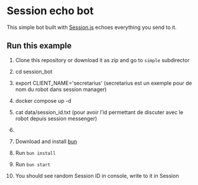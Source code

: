 # Session echo bot

This simple bot built with [Session.js](https://sessionjs.github.io/docs) echoes everything you send to it.

## Run this example


1. Clone this repository or download it as zip and go to `simple` subdirector
2. cd session_bot
3. export CLIENT_NAME='secretarius' (secretarius est un exemple  pour de nom du robot dans session manager)
4. docker compose up -d
5. cat data/session_id.txt (pour avoir l'id permettant de discuter avec le robot depuis session messenger)
6. 

1. Download and install [bun](https://bun.sh)
3. Run `bun install`
4. Run `bun start`
5. You should see random Session ID in console, write to it in Session

